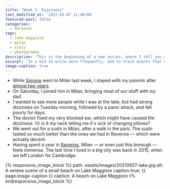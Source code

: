 ```yaml
---
title: "Week 1: Dizziness"
last_modified_at: '2022-05-07 11:48:06'
featured-post: false
categories:
  - Personal
tags:
  - lake maggiore
  - milan
  - italy
  - photography
description: 'This is the beginning of a new series, where I tell you about my week.'
excerpt: 'In a bid to write more frequently, and to track events that might go overlooked, I’m starting to write weeknotes. I’m enjoining other people’s weekly reports because they feel personal. They could also be a good way to remind ourselves how many things we accomplish as opposed to what we perceive. Let’s start!'
image-caption: true
---
```

<ul class="smd-ul">
  <li>While <a href="https://minutestomidnight.co.uk" title="Go to Simone's website">Simone</a> went to Milan last week, I stayed with my parents after <a href="/photography/back-to-the-lake/" title="See the post 'Back to the Lake'">almost two years</a>.</li>
  <li>On Saturday, I joined him in Milan, bringing most of our stuff with my dad.</li>
  <li>I wanted to see more people while I was at the lake, but had strong dizziness on Tuesday morning, followed by a panic attack, and felt poorly for days.</li>
  <li>The doctor fixed my very blocked ear, which might have caused the dizziness. Or is it my neck telling me it's sick of changing pillows?</li>
  <li>We went out for a sushi in Milan, after a walk in the park. The sushi tasted so much better than the ones we had in Ravenna — which were actually decent.</li>
  <li>Having spent a year in <a href="/tag/ravenna/" title="Explore the posts about Ravenna">Ravenna</a>, Milan — or even just this borough — feels immense. The last time I lived in a big city was back in 2015, when we left London for Cambridge.</li>
</ul>

{% responsive_image_block %}
  path: assets/images/20210927-lake.jpg
  alt: A serene scene of a small beach on Lake Maggiore
  caption-true: {{ page.image-caption }}
  caption: A beach on Lake Maggiore
{% endresponsive_image_block %}